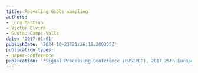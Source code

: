 ```yaml
---
title: Recycling Gibbs sampling
authors:
- Luca Martino
- Vı́ctor Elvira
- Gustau Camps-Valls
date: '2017-01-01'
publishDate: '2024-10-23T21:26:19.200335Z'
publication_types:
- paper-conference
publication: '*Signal Processing Conference (EUSIPCO), 2017 25th European*'
---
```

